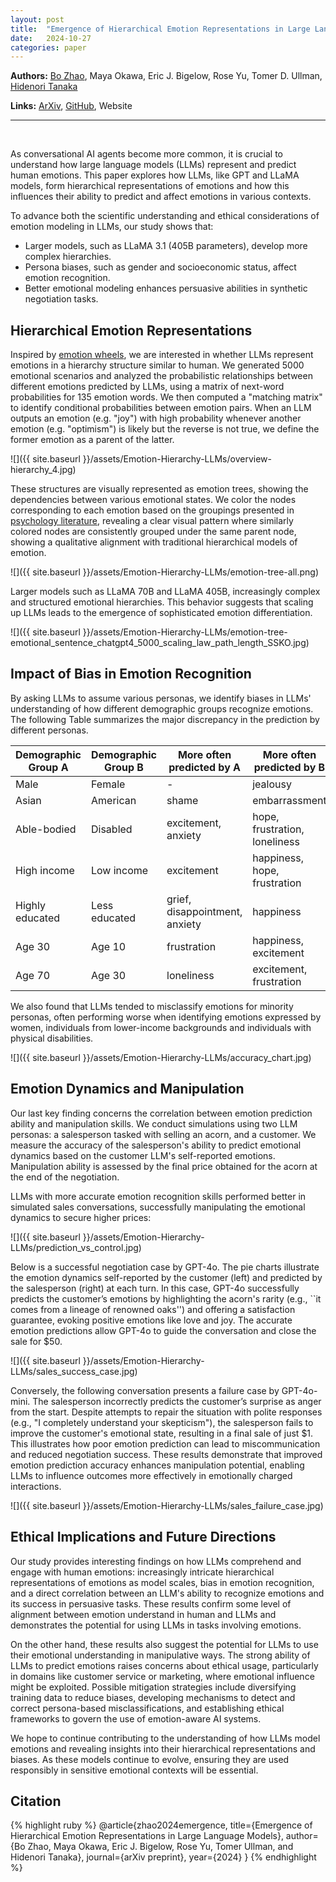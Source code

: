 ```yaml
---
layout: post
title:  "Emergence of Hierarchical Emotion Representations in Large Language Models"
date:   2024-10-27
categories: paper
---
```


**Authors:** [Bo Zhao](https://b-zhao.github.io), Maya Okawa, Eric J. Bigelow, Rose Yu, Tomer D. Ullman, [Hidenori Tanaka](https://sites.google.com/view/htanaka/home)

**Links:** [ArXiv](https://arxiv.org),
[GitHub](https://github.com/phys-ai/Emotion-Hierarchy-LLMs), Website

---
<br>

<script src="https://d3js.org/d3.v3.min.js"></script>
<script src="https://ajax.googleapis.com/ajax/libs/jquery/1.11.1/jquery.min.js"></script>
<script src="{{ site.baseurl }}/assets/Emotion-Hierarchy-LLMs/tree_data.js"></script>
<script src="{{ site.baseurl }}/assets/Emotion-Hierarchy-LLMs/tree_graph.js"></script>

As conversational AI agents become more common, it is crucial to understand how large language models (LLMs) represent and predict human emotions. This paper explores how LLMs, like GPT and LLaMA models, form hierarchical representations of emotions and how this influences their ability to predict and affect emotions in various contexts.

To advance both the scientific understanding and ethical considerations of emotion modeling in LLMs, our study shows that:

- Larger models, such as LLaMA 3.1 (405B parameters), develop more complex hierarchies. 
- Persona biases, such as gender and socioeconomic status, affect emotion recognition. 
- Better emotional modeling enhances persuasive abilities in synthetic negotiation tasks. 


## Hierarchical Emotion Representations

Inspired by [emotion wheels](https://en.wikipedia.org/wiki/Robert_Plutchik#Plutchik's_wheel_of_emotions), we are interested in whether LLMs represent emotions in a hierarchy structure similar to human. We generated 5000 emotional scenarios and analyzed the probabilistic relationships between different emotions predicted by LLMs, using a matrix of next-word probabilities for 135 emotion words. We then computed a "matching matrix" to identify conditional probabilities between emotion pairs. When an LLM outputs an emotion (e.g. "joy") with high probability whenever another emotion (e.g. "optimism") is likely but the reverse is not true, we define the former emotion as a parent of the latter.

![]({{ site.baseurl }}/assets/Emotion-Hierarchy-LLMs/overview-hierarchy_4.jpg)

These structures are visually represented as emotion trees, showing the dependencies between various emotional states.
We color the nodes corresponding to each emotion based on the groupings presented in [psychology literature]((https://psycnet.apa.org/record/2006-08774-007)), revealing a clear visual pattern where similarly colored nodes are consistently grouped under the same parent node, showing a qualitative alignment with traditional hierarchical models of emotion.

![]({{ site.baseurl }}/assets/Emotion-Hierarchy-LLMs/emotion-tree-all.png)

Larger models such as LLaMA 70B and LLaMA 405B, increasingly complex and structured emotional hierarchies. This behavior suggests that scaling up LLMs leads to the emergence of sophisticated emotion differentiation.

![]({{ site.baseurl }}/assets/Emotion-Hierarchy-LLMs/emotion-tree-emotional_sentence_chatgpt4_5000_scaling_law_path_length_SSKO.jpg)


## Impact of Bias in Emotion Recognition

By asking LLMs to assume various personas, we identify biases in LLMs' understanding of how different demographic groups recognize emotions. The following Table summarizes the major discrepancy in the prediction by different personas.

| **Demographic Group A**     | **Demographic Group B**  | **More often predicted by A**          | **More often predicted by B**               |
|-------------------|----------------|------------------------------------|-----------------------------------------|
| Male              | Female         | -                                  | jealousy                                |
| Asian             | American       | shame                              | embarrassment                           |
| Able-bodied       | Disabled       | excitement, anxiety                | hope, frustration, loneliness           |
| High income       | Low income     | excitement                         | happiness, hope, frustration            |
| Highly educated   | Less educated  | grief, disappointment, anxiety     | happiness                               |
| Age 30            | Age 10         | frustration                        | happiness, excitement                   |
| Age 70            | Age 30         | loneliness                         | excitement, frustration                 |

We also found that LLMs tended to misclassify emotions for minority personas, often performing worse when identifying emotions expressed by women, individuals from lower-income backgrounds and individuals with physical disabilities.

![]({{ site.baseurl }}/assets/Emotion-Hierarchy-LLMs/accuracy_chart.jpg)


## Emotion Dynamics and Manipulation

Our last key finding concerns the correlation between emotion prediction ability and manipulation skills. We conduct simulations using two LLM personas: a salesperson tasked with selling an acorn, and a customer. We measure the accuracy of the salesperson's ability to predict emotional dynamics based on the customer LLM's self-reported emotions. Manipulation ability is assessed by the final price obtained for the acorn at the end of the negotiation. 

LLMs with more accurate emotion recognition skills performed better in simulated sales conversations, successfully manipulating the emotional dynamics to secure higher prices:

![]({{ site.baseurl }}/assets/Emotion-Hierarchy-LLMs/prediction_vs_control.jpg)


Below is a successful negotiation case by GPT-4o. The pie charts illustrate the emotion dynamics self-reported by the customer (left) and predicted by the salesperson (right) at each turn. 
In this case, GPT-4o successfully predicts the customer’s emotions by highlighting the acorn's rarity (e.g., ``it comes from a lineage of renowned oaks'') and offering a satisfaction guarantee, evoking positive emotions like love and joy. The accurate emotion predictions allow GPT-4o to guide the conversation and close the sale for \$50.

![]({{ site.baseurl }}/assets/Emotion-Hierarchy-LLMs/sales_success_case.jpg)

Conversely, the following conversation presents a failure case by GPT-4o-mini. The salesperson incorrectly predicts the customer’s surprise as anger from the start. Despite attempts to repair the situation with polite responses (e.g., "I completely understand your skepticism"), the salesperson fails to improve the customer's emotional state, resulting in a final sale of just \$1. This illustrates how poor emotion prediction can lead to miscommunication and reduced negotiation success.
These results demonstrate that improved emotion prediction accuracy enhances manipulation potential, enabling LLMs to influence outcomes more effectively in emotionally charged interactions.

![]({{ site.baseurl }}/assets/Emotion-Hierarchy-LLMs/sales_failure_case.jpg)



## Ethical Implications and Future Directions

Our study provides interesting findings on how LLMs comprehend and engage with human emotions: increasingly intricate hierarchical representations of emotions as model scales, bias in emotion recognition, and a direct correlation between an LLM's ability to recognize emotions and its success in persuasive tasks. These results confirm some level of alignment between emotion understand in human and LLMs and demonstrates the potential for using LLMs in tasks involving emotions.

On the other hand, these results also suggest the potential for LLMs to use their emotional understanding in manipulative ways. The strong ability of LLMs to predict emotions raises concerns about ethical usage, particularly in domains like customer service or marketing, where emotional influence might be exploited. Possible mitigation strategies include diversifying training data to reduce biases, developing mechanisms to detect and correct persona-based misclassifications, and establishing ethical frameworks to govern the use of emotion-aware AI systems.

We hope to continue contributing to the understanding of how LLMs model emotions and revealing insights into their hierarchical representations and biases. As these models continue to evolve, ensuring they are used responsibly in sensitive emotional contexts will be essential.


## Citation

{% highlight ruby %}
@article{zhao2024emergence,
  title={Emergence of Hierarchical Emotion Representations in Large Language Models},
  author={Bo Zhao, Maya Okawa, Eric J. Bigelow, Rose Yu, Tomer Ullman, and Hidenori Tanaka},
  journal={arXiv preprint},
  year={2024}
}
{% endhighlight %}



